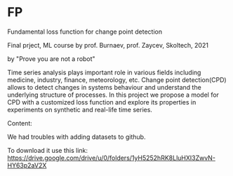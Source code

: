 # FP

Fundamental loss function for change point detection

Final prject, ML course by prof. Burnaev, prof. Zaycev, Skoltech, 2021

by "Prove you are not a robot"


Time series analysis plays important role in various fields including medicine, industry, finance, meteorology, etc. Change point detection(CPD) allows to detect changes in systems behaviour and understand the underlying structure of processes. In this  project we propose a model for CPD with a customized loss function and explore its properties in experiments on synthetic and real-life time series.

Content:

We had troubles with adding datasets to github.

To download it use this link: https://drive.google.com/drive/u/0/folders/1yH5252hRK8LluHXI3ZwvN-HY63p2aV2X





